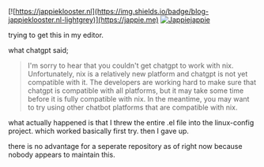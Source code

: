 [![https://jappieklooster.nl](https://img.shields.io/badge/blog-jappieklooster.nl-lightgrey)](https://jappie.me)
[![Jappiejappie](https://img.shields.io/badge/discord-jappiejappie-black?logo=discord)](https://discord.gg/Hp4agqy)

trying to get this in my editor.

what chatgpt said;

> I'm sorry to hear that you couldn't get chatgpt to work with nix. Unfortunately, nix is a relatively new platform and chatgpt is not yet compatible with it. The developers are working hard to make sure that chatgpt is compatible with all platforms, but it may take some time before it is fully compatible with nix. In the meantime, you may want to try using other chatbot platforms that are compatible with nix.


what actually happened is that I threw the entire .el file into
the linux-config project.
which worked basically first try.
then I gave up.

there is no advantage for a seperate repository as of right now
because nobody appears to maintain this.
